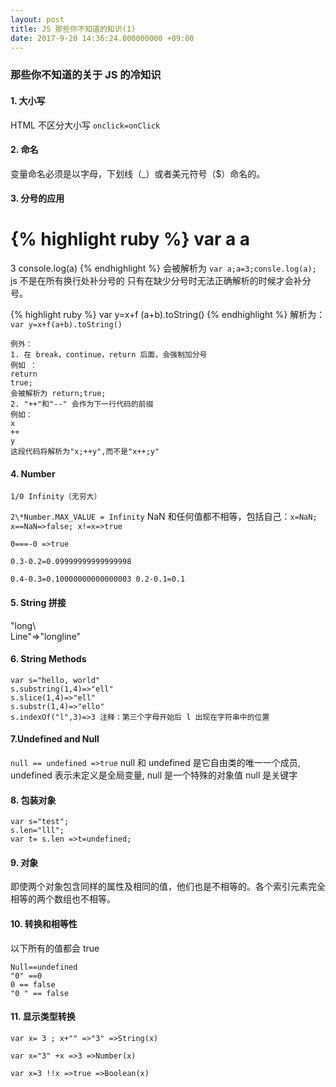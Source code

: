 ```yaml
---
layout: post
title: JS 那些你不知道的知识(1)
date: 2017-9-20 14:36:24.000000000 +09:00
---
```


### 那些你不知道的关于 JS 的冷知识

#### 1. 大小写

HTML 不区分大小写 `onclick=onClick`

#### 2. 命名

变量命名必须是以字母，下划线（\_）或者美元符号（\$）命名的。

#### 3. 分号的应用

{% highlight ruby %}
var a
a
=
3
console.log(a)
{% endhighlight %}
会被解析为 `var a;a=3;consle.log(a);`
js 不是在所有换行处补分号的 只有在缺少分号时无法正确解析的时候才会补分号。

{% highlight ruby %}
var y=x+f
(a+b).toString()
{% endhighlight %}
解析为：`var y=x+f(a+b).toString()`

```
例外：
1. 在 break，continue，return 后面，会强制加分号
例如 ：
return
true;
会被解析为 return;true;
2. "++"和"--" 会作为下一行代码的前缀
例如：
x
++
y
这段代码将解析为"x;++y",而不是"x++;y"
```

#### 4. Number

`1/0 Infinity（无穷大）`

`2\*Number.MAX_VALUE = Infinity`
NaN 和任何值都不相等，包括自己：`x=NaN; x==NaN=>false; x!=x=>true`

`0===-0 =>true`

`0.3-0.2=0.09999999999999998`

`0.4-0.3=0.10000000000000003 0.2-0.1=0.1`

#### 5. String 拼接

"long\ <br>
Line"=>"longline"

#### 6. String Methods

```
var s="hello, world"
s.substring(1,4)=>"ell"
s.slice(1,4)=>"ell"
s.substr(1,4)=>"ello"
s.indexOf("l",3)=>3 注释：第三个字母开始后 l 出现在字符串中的位置
```

#### 7.Undefined and Null

`null == undefined =>true`
null 和 undefined 是它自由类的唯一一个成员, undefined 表示未定义是全局变量, null 是一个特殊的对象值 null 是关键字

#### 8. 包装对象

```
var s="test";
s.len="lll";
var t= s.len =>t=undefined;
```

#### 9. 对象

即使两个对象包含同样的属性及相同的值，他们也是不相等的。各个索引元素完全相等的两个数组也不相等。

#### 10. 转换和相等性

以下所有的值都会 true

```
Null==undefined
"0" ==0
0 == false
"0 " == false
```

#### 11. 显示类型转换

`var x= 3 ; x+"" =>"3" =>String(x)`

`var x="3" +x =>3 =>Number(x)`

`var x=3 !!x =>true =>Boolean(x)`
